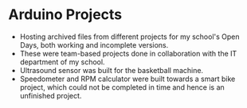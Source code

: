 # Arduino Projects
- Hosting archived files from different projects for my school's Open Days, both working and incomplete versions.
- These were team-based projects done in collaboration with the IT department of my school.
- Ultrasound sensor was built for the basketball machine.
- Speedometer and RPM calculator were built towards a smart bike project, which could not be completed in time and hence is an unfinished project.
